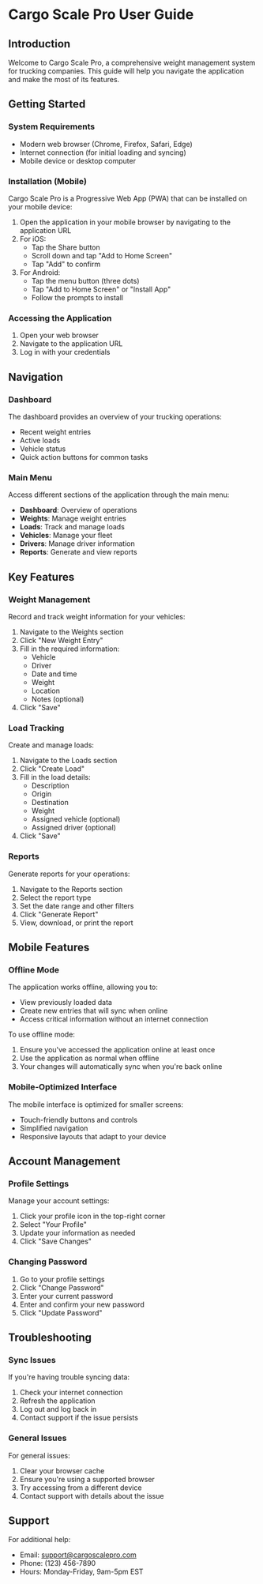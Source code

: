 <!--

 * Copyright (c) 2025 Cargo Scale Pro Inc. All Rights Reserved.
 *
 * PROPRIETARY AND CONFIDENTIAL
 *
 * This file is part of the Cargo Scale Pro Inc Weight Management System.
 * Unauthorized copying of this file, via any medium is strictly prohibited.
 *
 * This file contains proprietary and confidential information of
 * Cargo Scale Pro Inc and may not be copied, distributed, or used
 * in any way without explicit written permission.


-->

# Cargo Scale Pro User Guide

## Introduction

Welcome to Cargo Scale Pro, a comprehensive weight management system for trucking companies. This guide will help you navigate the application and make the most of its features.

## Getting Started

### System Requirements

- Modern web browser (Chrome, Firefox, Safari, Edge)
- Internet connection (for initial loading and syncing)
- Mobile device or desktop computer

### Installation (Mobile)

Cargo Scale Pro is a Progressive Web App (PWA) that can be installed on your mobile device:

1. Open the application in your mobile browser by navigating to the application URL
2. For iOS:
   - Tap the Share button
   - Scroll down and tap "Add to Home Screen"
   - Tap "Add" to confirm
3. For Android:
   - Tap the menu button (three dots)
   - Tap "Add to Home Screen" or "Install App"
   - Follow the prompts to install

### Accessing the Application

1. Open your web browser
2. Navigate to the application URL
3. Log in with your credentials

## Navigation

### Dashboard

The dashboard provides an overview of your trucking operations:

- Recent weight entries
- Active loads
- Vehicle status
- Quick action buttons for common tasks

### Main Menu

Access different sections of the application through the main menu:

- **Dashboard**: Overview of operations
- **Weights**: Manage weight entries
- **Loads**: Track and manage loads
- **Vehicles**: Manage your fleet
- **Drivers**: Manage driver information
- **Reports**: Generate and view reports

## Key Features

### Weight Management

Record and track weight information for your vehicles:

1. Navigate to the Weights section
2. Click "New Weight Entry"
3. Fill in the required information:
   - Vehicle
   - Driver
   - Date and time
   - Weight
   - Location
   - Notes (optional)
4. Click "Save"

### Load Tracking

Create and manage loads:

1. Navigate to the Loads section
2. Click "Create Load"
3. Fill in the load details:
   - Description
   - Origin
   - Destination
   - Weight
   - Assigned vehicle (optional)
   - Assigned driver (optional)
4. Click "Save"

### Reports

Generate reports for your operations:

1. Navigate to the Reports section
2. Select the report type
3. Set the date range and other filters
4. Click "Generate Report"
5. View, download, or print the report

## Mobile Features

### Offline Mode

The application works offline, allowing you to:

- View previously loaded data
- Create new entries that will sync when online
- Access critical information without an internet connection

To use offline mode:

1. Ensure you've accessed the application online at least once
2. Use the application as normal when offline
3. Your changes will automatically sync when you're back online

### Mobile-Optimized Interface

The mobile interface is optimized for smaller screens:

- Touch-friendly buttons and controls
- Simplified navigation
- Responsive layouts that adapt to your device

## Account Management

### Profile Settings

Manage your account settings:

1. Click your profile icon in the top-right corner
2. Select "Your Profile"
3. Update your information as needed
4. Click "Save Changes"

### Changing Password

1. Go to your profile settings
2. Click "Change Password"
3. Enter your current password
4. Enter and confirm your new password
5. Click "Update Password"

## Troubleshooting

### Sync Issues

If you're having trouble syncing data:

1. Check your internet connection
2. Refresh the application
3. Log out and log back in
4. Contact support if the issue persists

### General Issues

For general issues:

1. Clear your browser cache
2. Ensure you're using a supported browser
3. Try accessing from a different device
4. Contact support with details about the issue

## Support

For additional help:

- Email: support@cargoscalepro.com
- Phone: (123) 456-7890
- Hours: Monday-Friday, 9am-5pm EST
